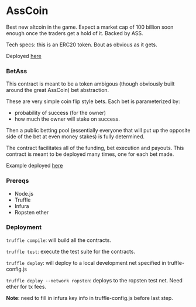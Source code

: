# AssCoin

Best new altcoin in the game. Expect a market cap of 100 billion soon enough once the traders get a hold of it. Backed by ASS.

Tech specs: this is an ERC20 token. Bout as obvious as it gets.

Deployed [here](https://ropsten.etherscan.io/token/0x6733c39bc0a4021c297d3207fd8ee057b4ec0f85)

### BetAss
This contract is meant to be a token ambigous (though obviously built around the great AssCoin) bet abstraction.

These are very simple coin flip style bets. Each bet is parameterized by:

- probability of success (for the owner)
- how much the owner will stake on success.

Then a public betting pool (essentially everyone that will put up the opposite side of the bet at even money stakes) is fully determined.

The contract facilitates all of the funding, bet execution and payouts. This contract is meant to be deployed many times, one for each bet made. 

Example deployed [here](https://ropsten.etherscan.io/token/0x3BB69Aa89681f8dB97D4f2984B3b97b81E019036)

### Prereqs
- Node.js
- Truffle
- Infura
- Ropsten ether

### Deployment
`truffle compile`: will build all the contracts.

`truffle test`: execute the test suite for the contracts.

`truffle deploy`: will deploy to a local development net specified in truffle-config.js

`truffle deploy --network ropsten`: deploys to the ropsten test net. Need ether for tx fees.

**Note**: need to fill in infura key info in truffle-config.js before last step.



